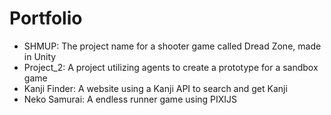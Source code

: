# Portfolio
- SHMUP: The project name for a shooter game called Dread Zone, made in Unity
- Project_2: A project utilizing agents to create a prototype for a sandbox game
- Kanji Finder: A website using a Kanji API to search and get Kanji
- Neko Samurai: A endless runner game using PIXIJS
